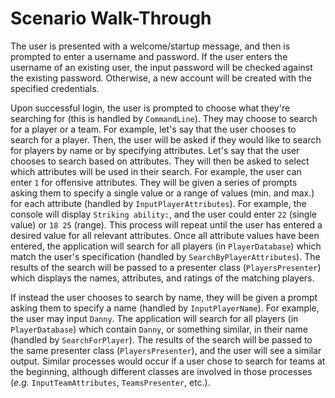 # Scenario Walk-Through

The user is presented with a welcome/startup message, and then is prompted to enter a username and password.
If the user enters the username of an existing user, the input password will be checked against the existing password.
Otherwise, a new account will be created with the specified credentials.

Upon successful login, the user is prompted to choose what they're searching for (this is handled by `CommandLine`). 
They may choose to search for a player or a team. For example, let's say that the user chooses to search for a player.
Then, the user will be asked if they would like to search for players by name or by specifying attributes.
Let's say that the user chooses to search based on attributes.
They will then be asked to select which attributes will be used in their search.
For example, the user can enter `1` for offensive attributes.
They will be given a series of prompts asking them to specify a single value or a range of values (min. and max.) for each attribute (handled by `InputPlayerAttributes`).
For example, the console will display `Striking ability:`, and the user could enter `22` (single value) or `18 25` (range).
This process will repeat until the user has entered a desired value for all relevant attributes.
Once all attribute values have been entered, the application will search for all players (in `PlayerDatabase`) which match the user's specification (handled by `SearchByPlayerAttributes`).
The results of the search will be passed to a presenter class (`PlayersPresenter`) which displays the names, attributes, and ratings of the matching players.

If instead the user chooses to search by name, they will be given a prompt asking them to specify a name (handled by `InputPlayerName`).
For example, the user may input `Danny`. 
The application will search for all players (in `PlayerDatabase`) which contain `Danny`, or something similar, in their name (handled by `SearchForPlayer`).
The results of the search will be passed to the same presenter class (`PlayersPresenter`), and the user will see a similar output. 
Similar processes would occur if a user chose to search for teams at the beginning,
although different classes are involved in those processes (*e.g.* `InputTeamAttributes`, `TeamsPresenter`, etc.).
